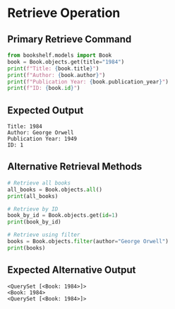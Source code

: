 # Retrieve Operation

## Primary Retrieve Command
```python
from bookshelf.models import Book
book = Book.objects.get(title="1984")
print(f"Title: {book.title}")
print(f"Author: {book.author}")
print(f"Publication Year: {book.publication_year}")
print(f"ID: {book.id}")
```

## Expected Output
```
Title: 1984
Author: George Orwell
Publication Year: 1949
ID: 1
```

## Alternative Retrieval Methods
```python
# Retrieve all books
all_books = Book.objects.all()
print(all_books)

# Retrieve by ID
book_by_id = Book.objects.get(id=1)
print(book_by_id)

# Retrieve using filter
books = Book.objects.filter(author="George Orwell")
print(books)
```

## Expected Alternative Output
```
<QuerySet [<Book: 1984>]>
<Book: 1984>
<QuerySet [<Book: 1984>]>
```
